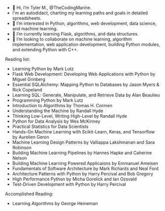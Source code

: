 - 👋 Hi, I’m Tyler M., @TheCodingMarine.
- I'm an autodidact, charting my learning paths and goals in detailed spreadsheets.
- 👀 I’m interested in Python, algorithms, web development, data science, and machine learning.
- 🌱 I’m currently learning Flask, algorithms, and data structures.
- 💞️ I’m looking to collaborate on machine learning, algorithm implementation, web application development, building Python modules, and extending Python with C++.


Reading list:
- Learning Python by Mark Lutz
- Flask Web Development: Developing Web Applications with Python by Miguel Grinberg
- Essential SQLAlchemy: Mapping Python to Databases by Jason Myers & Rick Copeland
- Learning SQL: Generate, Manipulate, and Retrieve Data by Alan Beaulieu
- Programming Python by Mark Lutz
- Introduction to Algorithms by Thomas H. Cormen
- Understanding the Machine by Randall Hyde
- Thinking Low-Level, Writing High-Level by Randall Hyde
- Python for Data Analysis by Wes McKinney
- Practical Statistics for Data Scientists
- Hands-On Machine Learning with Scikit-Learn, Keras, and Tensorflow by Aurelien Geron
- Machine Learning Design Patterns by Valliappa Lakshmanan and Sara Robinson
- Building Machine Learning Pipelines by Hannes Hapke and Caherine Nelson
- Building Machine Learning Powered Applicaions by Emmanuel Ameisen
- Fundamentals of Software Architecture by Mark Richards and Neal Ford
- Architecture Patterns with Python by Harry Percival and Bob Gregory
- High Performance Python by Micha Gorelick and Ian Ozsvald
- Test-Driven Development with Python by Harry Percival

Accomplished Reading:
- Learning Algorithms by George Heineman 
<!---
TheCodingMarine/TheCodingMarine is a ✨ special ✨ repository because its `README.md` (this file) appears on your GitHub profile.
You can click the Preview link to take a look at your changes.
--->
